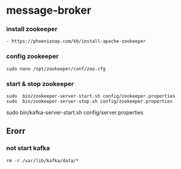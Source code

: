 # message-broker

### install zookeeper
````
- https://phoenixnap.com/kb/install-apache-zookeeper
````
### config zookeeper
````
sudo nano /opt/zookeeper/conf/zoo.cfg
````

### start & stop zookeeper
````
sudo  bin/zookeeper-server-start.sh config/zookeeper.properties
sudo  bin/zookeeper-server-stop.sh config/zookeeper.properties
````



sudo bin/kafka-server-start.sh config/server.properties      





## Erorr
### not start kafka
````
rm -r /var/lib/kafka/data/*

````
